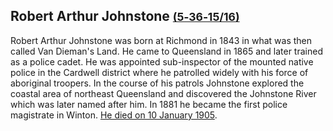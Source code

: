 ## Robert Arthur Johnstone <small>[(5‑36‑15/16)](https://brisbane.discovereverafter.com/profile/31744145 "Go to Memorial Information" )</small>

Robert Arthur Johnstone was born at Richmond in 1843 in what was then called Van Dieman's Land. He came to Queensland in 1865 and later trained as a police cadet. He was appointed sub-inspector of the mounted native police in the Cardwell district where he patrolled widely with his force of aboriginal troopers. In the course of his patrols Johnstone explored the coastal area of northeast Queensland and discovered the Johnstone River which was later named after him. In 1881 he became the first police magistrate in Winton. [He died on 10 January 1905](https://trove.nla.gov.au/newspaper/article/174351233).

